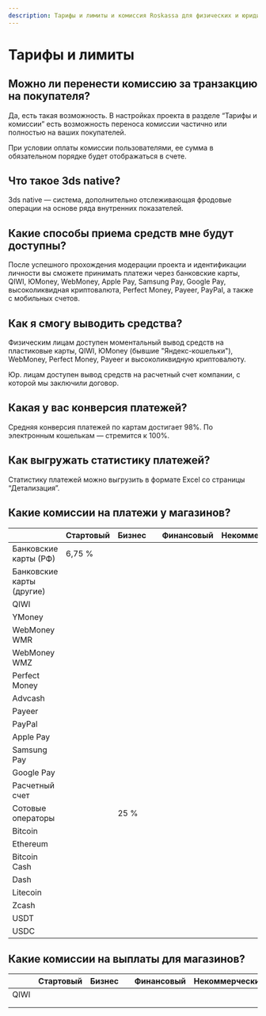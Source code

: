 ```yaml
---
description: Тарифы и лимиты и комиссия Roskassa для физических и юридических лиц.
---
```


# Тарифы и лимиты

## Можно ли перенести комиссию за транзакцию на покупателя?

Да, есть такая возможность. В настройках проекта в разделе “Тарифы и комиссии” есть возможность переноса комиссии частично или полностью на ваших покупателей.

При условии оплаты комиссии пользователями, ее сумма в обязательном порядке будет отображаться в счете.

## Что такое 3ds native?

3ds native — система, дополнительно отслеживающая фродовые операции на основе ряда внутренних показателей.

## Какие способы приема средств мне будут доступны?

После успешного прохождения модерации проекта и идентификации личности вы сможете принимать платежи через банковские карты, QIWI, ЮMoney, WebMoney, Apple Pay, Samsung Pay, Google Pay, высоколиквидная криптовалюта, Perfect Money, Payeer, PayPal, а также с мобильных счетов.

## Как я смогу выводить средства?

Физическим лицам доступен моментальный вывод средств на пластиковые карты, QIWI, ЮMoney \(бывшие "Яндекс-кошельки"\), WebMoney, Perfect Money, Payeer и высоколиквидную криптовалюту.

 Юр. лицам доступен вывод средств на расчетный счет компании, с которой мы заключили договор.

## Какая у вас конверсия платежей?

Средняя конверсия платежей по картам достигает 98%. По электронным кошелькам — стремится к 100%.

## **Как выгружать статистику платежей?**

Статистику платежей можно выгрузить в формате Excel со страницы “Детализация”.

## Какие комиссии на платежи у магазинов?

|  | Стартовый | Бизнес |  | Финансовый | Некоммерческий |
| :--- | :--- | :--- | :--- | :--- | :--- |
| Банковские карты \(РФ\) | 6,75 % |  |  |  |  |
| Банковские карты \(другие\) |  |  |  |  |  |
| QIWI |  |  |  |  |  |
| YMoney |  |  |  |  |  |
| WebMoney WMR |  |  |  |  |  |
| WebMoney WMZ |  |  |  |  |  |
| Perfect Money |  |  |  |  |  |
| Advcash |  |  |  |  |  |
| Payeer |  |  |  |  |  |
| PayPal |  |  |  |  |  |
| Apple Pay |  |  |  |  |  |
| Samsung Pay |  |  |  |  |  |
| Google Pay |  |  |  |  |  |
| Расчетный счет |  |  |  |  |  |
| Сотовые операторы |  | 25 % |  |  |  |
| Bitcoin |  |  |  |  |  |
| Ethereum |  |  |  |  |  |
| Bitcoin Cash |  |  |  |  |  |
| Dash |  |  |  |  |  |
| Litecoin |  |  |  |  |  |
| Zcash |  |  |  |  |  |
| USDT |  |  |  |  |  |
| USDC |  |  |  |  |  |

## Какие комиссии на выплаты для магазинов?

|  | Стартовый | Бизнес |  | Финансовый | Некоммерческий |
| :--- | :--- | :--- | :--- | :--- | :--- |
| QIWI |  |  |  |  |  |
|  |  |  |  |  |  |
|  |  |  |  |  |  |



